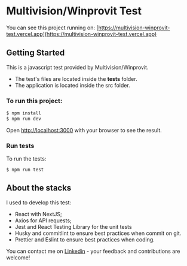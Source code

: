 # Multivision/Winprovit Test

You can see this project running on: [https://multivision-winprovit-test.vercel.app](https://multivision-winprovit-test.vercel.app)

## Getting Started

This is a javascript test provided by Multivision/Winprovit.

- The test's files are located inside the __tests__ folder.
- The application is located inside the src folder.

### To run this project:

```bash
$ npm install
$ npm run dev
```

Open [http://localhost:3000](http://localhost:3000) with your browser to see the result.

### Run tests

To run the tests:

```
$ npm run test
```

## About the stacks

I used to develop this test:
- React with NextJS;
- Axios for API requests;
- Jest and React Testing Library for the unit tests
- Husky and commitlint to ensure best practices when commit on git.
- Prettier and Eslint to ensure best practices when coding.


You can contact me on [Linkedin](https://www.linkedin.com/in/lucasferreiralsf/) - your feedback and contributions are welcome!
